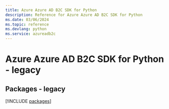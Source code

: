 ```yaml
---
title: Azure Azure AD B2C SDK for Python
description: Reference for Azure Azure AD B2C SDK for Python
ms.date: 03/06/2024
ms.topic: reference
ms.devlang: python
ms.service: azureadb2c
---
```

# Azure Azure AD B2C SDK for Python - legacy
## Packages - legacy
[!INCLUDE [packages](azure-ad-b2c-index.md)]